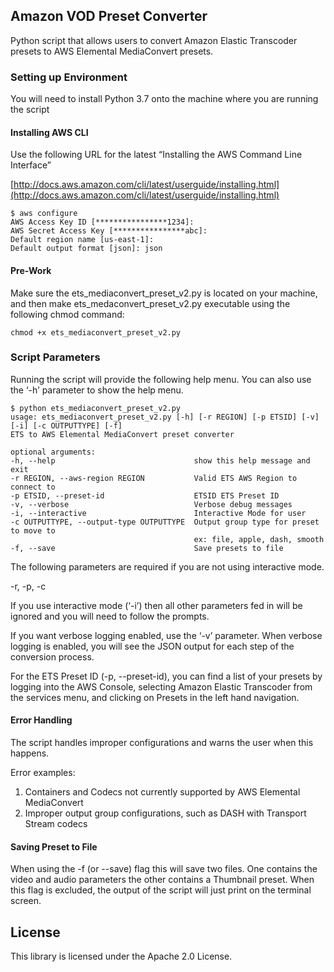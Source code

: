 ﻿
## Amazon VOD Preset Converter

Python script that allows users to convert Amazon Elastic Transcoder presets to AWS Elemental MediaConvert presets.

###  Setting up Environment 
You will need to install Python 3.7 onto the machine where you are running the script

#### Installing AWS CLI

Use the following URL for the latest “Installing the AWS Command Line Interface”

[http://docs.aws.amazon.com/cli/latest/userguide/installing.html](http://docs.aws.amazon.com/cli/latest/userguide/installing.html)

```
$ aws configure
AWS Access Key ID [****************1234]:
AWS Secret Access Key [****************abc]:
Default region name [us-east-1]:
Default output format [json]: json
```

#### Pre-Work

Make sure the ets_mediaconvert_preset_v2.py is located on your machine, and then make ets_medaconvert_preset_v2.py executable using the following chmod command:
```
chmod +x ets_mediaconvert_preset_v2.py
```

###  Script Parameters
Running the script will provide the following help menu. You can also use the ‘-h’ parameter to show the help menu.

```
$ python ets_mediaconvert_preset_v2.py
usage: ets_mediaconvert_preset_v2.py [-h] [-r REGION] [-p ETSID] [-v] [-i] [-c OUTPUTTYPE] [-f]
ETS to AWS Elemental MediaConvert preset converter

optional arguments:
-h, --help                               show this help message and exit
-r REGION, --aws-region REGION           Valid ETS AWS Region to connect to
-p ETSID, --preset-id                    ETSID ETS Preset ID
-v, --verbose                            Verbose debug messages
-i, --interactive                        Interactive Mode for user
-c OUTPUTTYPE, --output-type OUTPUTTYPE  Output group type for preset to move to 
                                         ex: file, apple, dash, smooth
-f, --save                               Save presets to file
```


The following parameters are required if you are not using interactive mode.

-r, -p, -c

If you use interactive mode (‘-i’) then all other parameters fed in will be ignored and you will need to follow the prompts.

If you want verbose logging enabled, use the ‘-v’ parameter. When verbose logging is enabled, you will see the JSON output for each step of the conversion process.

For the ETS Preset ID (-p, --preset-id), you can find a list of your presets by logging into the AWS Console, selecting Amazon Elastic Transcoder from the services menu, and clicking on Presets in the left hand navigation.

####  Error Handling

The script handles improper configurations and warns the user when this happens.

Error examples:

1. Containers and Codecs not currently supported by AWS Elemental MediaConvert
2. Improper output group configurations, such as DASH with Transport Stream codecs

#### Saving Preset to File

When using the -f (or --save) flag this will save two files. One contains the video and audio parameters the other contains a Thumbnail preset. When this flag is excluded, the output of the script will just print on the terminal screen.

## License

This library is licensed under the Apache 2.0 License.
